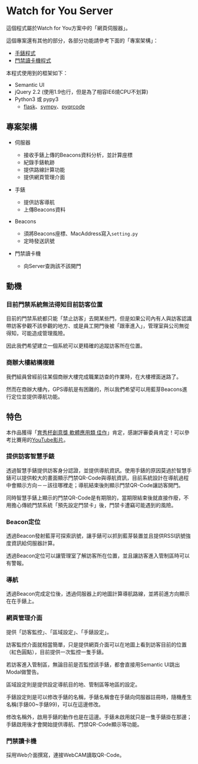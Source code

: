 # Watch for You Server

這個程式屬於Watch for You方案中的「網頁伺服器」。

這個專案還有其他的部分，各部分功能請參考下面的「專案架構」：

 - [手錶程式](WatchForYouUploader)
 - [門禁讀卡機程式](https://github.com/Nyanpass-Tsundere/WatchForYouDoor)

本程式使用到的框架如下：

 - Semantic UI
 - jQuery 2.2 (使用1.9也行，但是為了相容IE6燒CPU不划算)
 - Python3 或 pypy3
	 - [flask](http://flask.pocoo.org/)、[sympy](http://www.sympy.org)、[pyqrcode](http://pythonhosted.org/PyQRCode/)


## 專案架構

- 伺服器
	- 接收手錶上傳的Beacons資料分析，並計算座標
	- 紀錄手錶軌跡
	- 提供路線計算功能
	- 提供網頁管理介面

- 手錶
	- 提供訪客導航
	- 上傳Beacons資料

- Beacons
	- 須將Beacons座標、MacAddress寫入`setting.py`
	- 定時發送訊號

- 門禁讀卡機
	- 向Server查詢該不該開門

## 動機

### 目前門禁系統無法得知目前訪客位置
目前的門禁系統都只能「禁止訪客」去開某些門，但是如果公司內有人與訪客認識帶訪客參觀不該參觀的地方、或是員工開門後被「跟車進入」，管理室與公司無從得知，可能造成管理風險。

因此我們希望建立一個系統可以更精確的追蹤訪客所在位置。

### 商辦大樓結構複雜
我們組員曾經前往某個商辦大樓完成職業訪查的作業時，在大樓裡面迷路了。

然而在商辦大樓內，GPS導航是有困難的，所以我們希望可以用藍芽Beacons進行定位並提供導航功能。

## 特色
本作品獲得「[育秀杯創意獎  軟體應用類 佳作](http://award.ysed.org.tw/news/detail/n/20)」肯定，感謝評審委員肯定！可以參考比賽用的[YouTube影片](https://www.youtube.com/watch?v=hup7yl3W0k8)。

### 提供訪客智慧手錶
透過智慧手錶提供訪客身分認證，並提供導航資訊。使用手錶的原因莫過於智慧手錶可以提供較大的畫面顯示門禁QR-Code與導航資訊，目前系統設計在導航過程中會顯示方向－－該往哪裡走；導航結束後則顯示門禁QR-Code讓訪客開門。

同時智慧手錶上顯示的門禁QR-Code是有期限的，當期限結束後就直接作廢，不用擔心傳統門禁系統「預先設定門禁卡」後，門禁卡遭竊可能遇到的風險。

### Beacon定位
透過Beacon發射藍芽可探索訊號，讓手錶可以抓到藍芽裝置並且提供RSSI訊號強度資訊給伺服器計算。

透過Beacon定位可以讓管理室了解訪客所在位置，並且讓訪客進入管制區時可以有警報。

### 導航
透過Beacon完成定位後，透過伺服器上的地圖計算導航路線，並將前進方向顯示在在手錶上。

### 網頁管理介面
提供「訪客監控」、「區域設定」、「手錶設定」。

訪客監控介面就相當簡單，只是提供網頁介面可以在地圖上看到訪客目前的位置（紅色圓點），目前提供一次監控一隻手錶。

若訪客進入管制區，無論目前是否監控該手錶，都會直接用Semantic UI跳出Modal做警告。

區域設定則是提供設定導航目的地、管制區等地區的設定。

手錶設定則是可以修改手錶的名稱，手錶名稱會在手錶向伺服器註冊時，隨機產生名稱(手錶00~手錶99)，可以在這邊修改。

修改名稱外，啟用手錶的動作也是在這邊。手錶未啟用就只是一隻手錶掛在那邊；手錶啟用後才會開始提供導航、門禁QR-Code顯示等功能。

### 門禁讀卡機
採用Web介面撰寫，連接WebCAM讀取QR-Code。
